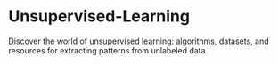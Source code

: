 # Unsupervised-Learning
Discover the world of unsupervised learning: algorithms, datasets, and resources for extracting patterns from unlabeled data.
